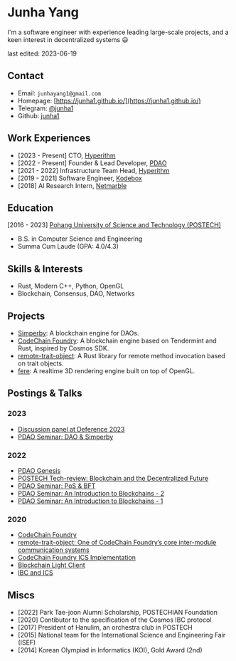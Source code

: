 # Junha Yang

I'm a software engineer with experience leading large-scale projects, and a keen interest in decentralized systems 😃

last edited: 2023-06-19

## Contact

- Email: `junhayang1@gmail.com`
- Homepage: [https://junha1.github.io/](https://junha1.github.io/)
- Telegram: [@junha1](https://t.me/junha1)
- Github: [junha1](https://github.com/junha1)


## Work Experiences

- [2023 - Present] CTO, [Hyperithm](https://hyperithm.com)
- [2022 - Present] Founder & Lead Developer, [PDAO](https://dao.postech.ac.kr)
- [2021 - 2022] Infrastructure Team Head, [Hyperithm](https://hyperithm.com)
- [2019 - 2021] Software Engineer, [Kodebox](https://kodebox.io/)
- [2018] AI Research Intern, [Netmarble](https://www.netmarble.net/)

## Education

[2016 - 2023] [Pohang University of Science and Technology (POSTECH)](https://www.postech.ac.kr/)

- B.S. in Computer Science and Engineering
- Summa Cum Laude (GPA: 4.0/4.3)

## Skills & Interests

- Rust, Modern C++, Python, OpenGL
- Blockchain, Consensus, DAO, Networks

## Projects

- [Simperby](https://github.com/postech-dao/simperby): A blockchain engine for
  DAOs.
- [CodeChain Foundry](https://github.com/CodeChain-io/foundry): A blockchain
  engine based on Tendermint and Rust, inspired by Cosmos SDK.
- [remote-trait-object](https://github.com/CodeChain-io/remote-trait-object): A
  Rust library for remote method invocation based on trait objects.
- [fere](https://github.com/rsbm/fere): A realtime 3D rendering engine built on
  top of OpenGL.

## Postings & Talks

### 2023

- [Discussion panel at Deference 2023](https://www.deference.co.kr/)
- [PDAO Seminar: DAO \& Simperby](https://youtu.be/dZ8A0Sgq5Q8)

### 2022

- [PDAO Genesis](https://youtu.be/q8DRBNuxXWA)
- [POSTECH Tech-review: Blockchain and the Decentralized
  Future](https://youtu.be/H1TYxoHzwTo)
- [PDAO Seminar: PoS & BFT](https://youtu.be/2rgHBIlfI7M)
- [PDAO Seminar: An Introduction to Blockchains -
  2](https://youtu.be/gNVTR5sH-VQ)
- [PDAO Seminar: An Introduction to Blockchains -
  1](https://youtu.be/4Ykkwo-GPCg)

### 2020

- [CodeChain
  Foundry](https://medium.com/codechain/codechain-foundry-8c6df5e08c82)
- [remote-trait-object: One of CodeChain Foundry’s core inter-module
  communication
  systems](https://medium.com/codechain/remote-trait-object-one-of-codechain-foundrys-core-inter-module-communication-systems-66879938b855)
- [CodeChain Foundry ICS
  Implementation](https://medium.com/codechain/foundry-ics-poc-proof-of-concept-implementation-c92a8b4757da)
- [Blockchain Light
  Client](https://medium.com/codechain/blockchain-light-client-1171dfa1269a)
- [IBC and ICS](https://medium.com/codechain/ibc-and-ics-116e636e57aa)

## Miscs

- [2022] Park Tae-joon Alumni Scholarship, POSTECHIAN Foundation
- [2020] Contibutor to the specification of the Cosmos IBC protocol
- [2017] President of Hanulim, an orchestra club in POSTECH
- [2015] National team for the International Science and Engineering Fair (ISEF)
- [2014] Korean Olympiad in Informatics (KOI), Gold Award (2nd)
